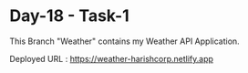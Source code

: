 # Day-18 - Task-1

This Branch "Weather" contains my Weather API Application.

Deployed URL : https://weather-harishcorp.netlify.app
